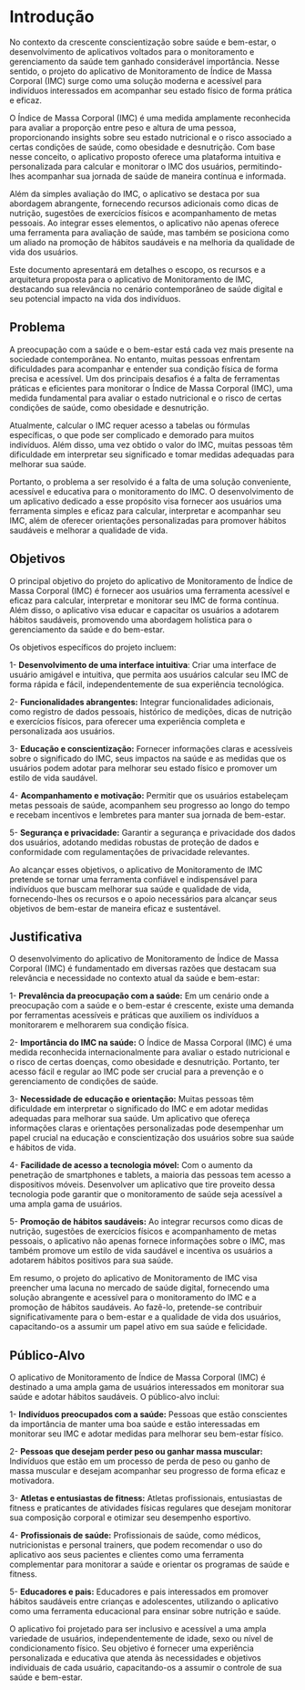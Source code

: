 # Introdução

No contexto da crescente conscientização sobre saúde e bem-estar, o desenvolvimento de aplicativos voltados para o monitoramento e gerenciamento da saúde tem ganhado considerável importância. Nesse sentido, o projeto do aplicativo de Monitoramento de Índice de Massa Corporal (IMC) surge como uma solução moderna e acessível para indivíduos interessados em acompanhar seu estado físico de forma prática e eficaz.

O Índice de Massa Corporal (IMC) é uma medida amplamente reconhecida para avaliar a proporção entre peso e altura de uma pessoa, proporcionando insights sobre seu estado nutricional e o risco associado a certas condições de saúde, como obesidade e desnutrição. Com base nesse conceito, o aplicativo proposto oferece uma plataforma intuitiva e personalizada para calcular e monitorar o IMC dos usuários, permitindo-lhes acompanhar sua jornada de saúde de maneira contínua e informada.

Além da simples avaliação do IMC, o aplicativo se destaca por sua abordagem abrangente, fornecendo recursos adicionais como dicas de nutrição, sugestões de exercícios físicos e acompanhamento de metas pessoais. Ao integrar esses elementos, o aplicativo não apenas oferece uma ferramenta para avaliação de saúde, mas também se posiciona como um aliado na promoção de hábitos saudáveis e na melhoria da qualidade de vida dos usuários.

Este documento apresentará em detalhes o escopo, os recursos e a arquitetura proposta para o aplicativo de Monitoramento de IMC, destacando sua relevância no cenário contemporâneo de saúde digital e seu potencial impacto na vida dos indivíduos.

## Problema

A preocupação com a saúde e o bem-estar está cada vez mais presente na sociedade contemporânea. No entanto, muitas pessoas enfrentam dificuldades para acompanhar e entender sua condição física de forma precisa e acessível. Um dos principais desafios é a falta de ferramentas práticas e eficientes para monitorar o Índice de Massa Corporal (IMC), uma medida fundamental para avaliar o estado nutricional e o risco de certas condições de saúde, como obesidade e desnutrição.

Atualmente, calcular o IMC requer acesso a tabelas ou fórmulas específicas, o que pode ser complicado e demorado para muitos indivíduos. Além disso, uma vez obtido o valor do IMC, muitas pessoas têm dificuldade em interpretar seu significado e tomar medidas adequadas para melhorar sua saúde.

Portanto, o problema a ser resolvido é a falta de uma solução conveniente, acessível e educativa para o monitoramento do IMC. O desenvolvimento de um aplicativo dedicado a esse propósito visa fornecer aos usuários uma ferramenta simples e eficaz para calcular, interpretar e acompanhar seu IMC, além de oferecer orientações personalizadas para promover hábitos saudáveis e melhorar a qualidade de vida.

## Objetivos

O principal objetivo do projeto do aplicativo de Monitoramento de Índice de Massa Corporal (IMC) é fornecer aos usuários uma ferramenta acessível e eficaz para calcular, interpretar e monitorar seu IMC de forma contínua. Além disso, o aplicativo visa educar e capacitar os usuários a adotarem hábitos saudáveis, promovendo uma abordagem holística para o gerenciamento da saúde e do bem-estar.

Os objetivos específicos do projeto incluem:

1- **Desenvolvimento de uma interface intuitiva**: Criar uma interface de usuário amigável e intuitiva, que permita aos usuários calcular seu IMC de forma rápida e fácil, independentemente de sua experiência tecnológica.

2- **Funcionalidades abrangentes:** Integrar funcionalidades adicionais, como registro de dados pessoais, histórico de medições, dicas de nutrição e exercícios físicos, para oferecer uma experiência completa e personalizada aos usuários.

3- **Educação e conscientização:** Fornecer informações claras e acessíveis sobre o significado do IMC, seus impactos na saúde e as medidas que os usuários podem adotar para melhorar seu estado físico e promover um estilo de vida saudável.

4- **Acompanhamento e motivação:** Permitir que os usuários estabeleçam metas pessoais de saúde, acompanhem seu progresso ao longo do tempo e recebam incentivos e lembretes para manter sua jornada de bem-estar.

5- **Segurança e privacidade:** Garantir a segurança e privacidade dos dados dos usuários, adotando medidas robustas de proteção de dados e conformidade com regulamentações de privacidade relevantes.

Ao alcançar esses objetivos, o aplicativo de Monitoramento de IMC pretende se tornar uma ferramenta confiável e indispensável para indivíduos que buscam melhorar sua saúde e qualidade de vida, fornecendo-lhes os recursos e o apoio necessários para alcançar seus objetivos de bem-estar de maneira eficaz e sustentável.

## Justificativa

O desenvolvimento do aplicativo de Monitoramento de Índice de Massa Corporal (IMC) é fundamentado em diversas razões que destacam sua relevância e necessidade no contexto atual da saúde e bem-estar:

1- **Prevalência da preocupação com a saúde:** Em um cenário onde a preocupação com a saúde e o bem-estar é crescente, existe uma demanda por ferramentas acessíveis e práticas que auxiliem os indivíduos a monitorarem e melhorarem sua condição física.

2- **Importância do IMC na saúde:** O Índice de Massa Corporal (IMC) é uma medida reconhecida internacionalmente para avaliar o estado nutricional e o risco de certas doenças, como obesidade e desnutrição. Portanto, ter acesso fácil e regular ao IMC pode ser crucial para a prevenção e o gerenciamento de condições de saúde.

3- **Necessidade de educação e orientação:** Muitas pessoas têm dificuldade em interpretar o significado do IMC e em adotar medidas adequadas para melhorar sua saúde. Um aplicativo que ofereça informações claras e orientações personalizadas pode desempenhar um papel crucial na educação e conscientização dos usuários sobre sua saúde e hábitos de vida.

4- **Facilidade de acesso a tecnologia móvel:** Com o aumento da penetração de smartphones e tablets, a maioria das pessoas tem acesso a dispositivos móveis. Desenvolver um aplicativo que tire proveito dessa tecnologia pode garantir que o monitoramento de saúde seja acessível a uma ampla gama de usuários.

5- **Promoção de hábitos saudáveis:** Ao integrar recursos como dicas de nutrição, sugestões de exercícios físicos e acompanhamento de metas pessoais, o aplicativo não apenas fornece informações sobre o IMC, mas também promove um estilo de vida saudável e incentiva os usuários a adotarem hábitos positivos para sua saúde.

Em resumo, o projeto do aplicativo de Monitoramento de IMC visa preencher uma lacuna no mercado de saúde digital, fornecendo uma solução abrangente e acessível para o monitoramento do IMC e a promoção de hábitos saudáveis. Ao fazê-lo, pretende-se contribuir significativamente para o bem-estar e a qualidade de vida dos usuários, capacitando-os a assumir um papel ativo em sua saúde e felicidade.

## Público-Alvo

O aplicativo de Monitoramento de Índice de Massa Corporal (IMC) é destinado a uma ampla gama de usuários interessados em monitorar sua saúde e adotar hábitos saudáveis. O público-alvo inclui:

1- **Indivíduos preocupados com a saúde:** Pessoas que estão conscientes da importância de manter uma boa saúde e estão interessadas em monitorar seu IMC e adotar medidas para melhorar seu bem-estar físico.

2- **Pessoas que desejam perder peso ou ganhar massa muscular:** Indivíduos que estão em um processo de perda de peso ou ganho de massa muscular e desejam acompanhar seu progresso de forma eficaz e motivadora.

3- **Atletas e entusiastas de fitness:** Atletas profissionais, entusiastas de fitness e praticantes de atividades físicas regulares que desejam monitorar sua composição corporal e otimizar seu desempenho esportivo.

4- **Profissionais de saúde:** Profissionais de saúde, como médicos, nutricionistas e personal trainers, que podem recomendar o uso do aplicativo aos seus pacientes e clientes como uma ferramenta complementar para monitorar a saúde e orientar os programas de saúde e fitness.

5- **Educadores e pais:** Educadores e pais interessados em promover hábitos saudáveis entre crianças e adolescentes, utilizando o aplicativo como uma ferramenta educacional para ensinar sobre nutrição e saúde.

O aplicativo foi projetado para ser inclusivo e acessível a uma ampla variedade de usuários, independentemente de idade, sexo ou nível de condicionamento físico. Seu objetivo é fornecer uma experiência personalizada e educativa que atenda às necessidades e objetivos individuais de cada usuário, capacitando-os a assumir o controle de sua saúde e bem-estar.
